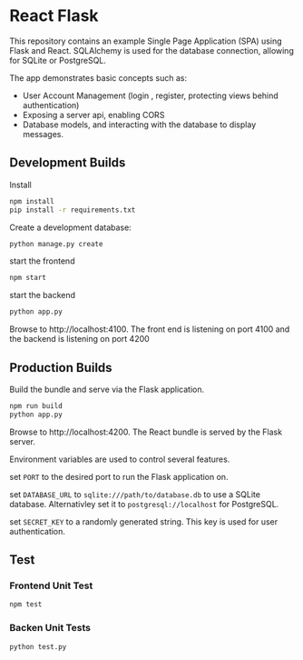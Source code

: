 

# React Flask

This repository contains an example Single Page Application (SPA) using Flask and React. SQLAlchemy is used for the database connection, allowing for SQLite or PostgreSQL.

The app demonstrates basic concepts such as:
* User Account Management (login , register, protecting views behind authentication)
* Exposing a server api, enabling CORS
* Database models, and interacting with the database to display messages.


## Development Builds

Install
```bash
npm install
pip install -r requirements.txt
```

Create a development database:
```bash
python manage.py create
```

start the frontend
```bash
npm start
```

start the backend
```bash
python app.py
```
Browse to http://localhost:4100. The front end is listening on port 4100 and the backend is listening on port 4200


## Production Builds

Build the bundle and serve via the Flask application.
```bash
npm run build
python app.py
```

Browse to http://localhost:4200. The React bundle is served by the Flask server.

Environment variables are used to control several features.

set `PORT` to the desired port to run the Flask application on.

set `DATABASE_URL` to `sqlite:///path/to/database.db` to use a SQLite database. Alternativley set it to `postgresql://localhost` for PostgreSQL.

set `SECRET_KEY` to a randomly generated string. This key is used for user authentication.


## Test

### Frontend Unit Test
```bash
npm test
```

### Backen Unit Tests
```bash
python test.py
```


